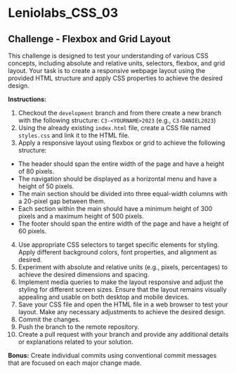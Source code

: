 # Leniolabs_CSS_03

## Challenge - Flexbox and Grid Layout
This challenge is designed to test your understanding of various CSS concepts, including absolute and relative units, selectors, flexbox, and grid layout. Your task is to create a responsive webpage layout using the provided HTML structure and apply CSS properties to achieve the desired design.

**Instructions:**
1. Checkout the `development` branch and from there create a new branch with the following structure: `C3-<YOURNAME>2023` (e.g., `C3-DANIEL2023`)
2. Using the already existing `index.html` file, create a CSS file named `styles.css` and link it to the HTML file.
3. Apply a responsive layout using flexbox or grid to achieve the following structure:
- The header should span the entire width of the page and have a height of 80 pixels.
- The navigation should be displayed as a horizontal menu and have a height of 50 pixels.
- The main section should be divided into three equal-width columns with a 20-pixel gap between them.
- Each section within the main should have a minimum height of 300 pixels and a maximum height of 500 pixels.
- The footer should span the entire width of the page and have a height of 60 pixels.
4. Use appropriate CSS selectors to target specific elements for styling. Apply different background colors, font properties, and alignment as desired.
5. Experiment with absolute and relative units (e.g., pixels, percentages) to achieve the desired dimensions and spacing.
6. Implement media queries to make the layout responsive and adjust the styling for different screen sizes. Ensure that the layout remains visually appealing and usable on both desktop and mobile devices.
7. Save your CSS file and open the HTML file in a web browser to test your layout. Make any necessary adjustments to achieve the desired design.
8. Commit the changes.
9. Push the branch to the remote repository.
10. Create a pull request with your branch and provide any additional details or explanations related to your solution.

**Bonus:**
Create individual commits using conventional commit messages that are focused on each major change made.
